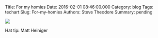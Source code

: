 Title: For my homies
Date: 2016-02-01 08:46:00.000
Category: blog
Tags: techart
Slug: For-my-homies
Authors: Steve Theodore
Summary: pending

[![](http://3.bp.blogspot.com/-RZtbJhpL0Ds/Vq-LmkPaLjI/AAAAAAABNSk/i2R7KWtnOi4/s640/Slack%2Bfor%2BiOS%2BUpload.png.jpeg)](http://3.bp.blogspot.com/-RZtbJhpL0Ds/Vq-LmkPaLjI/AAAAAAABNSk/i2R7KWtnOi4/s1600/Slack%2Bfor%2BiOS%2BUpload.png.jpeg)

Hat tip: Matt Heiniger

